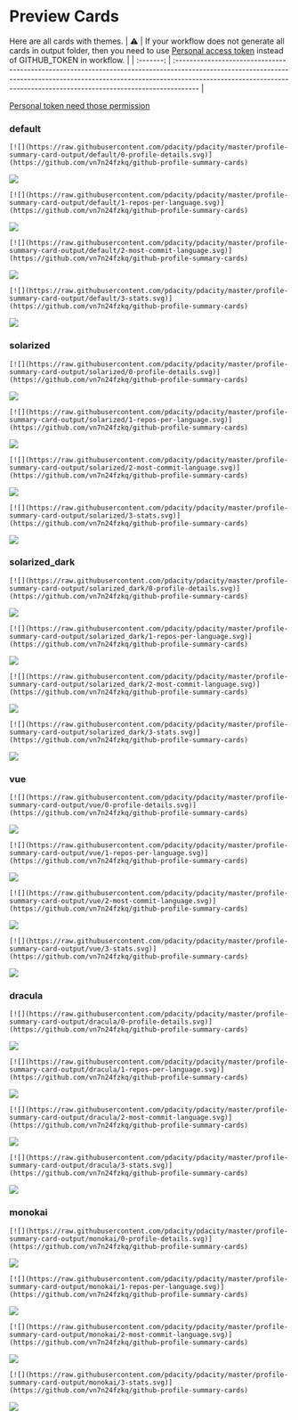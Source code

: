 
# Preview Cards

Here are all cards with themes.
| :warning: | If your workflow does not generate all cards in output folder, then you need to use [Personal access token](https://docs.github.com/en/actions/configuring-and-managing-workflows/creating-and-storing-encrypted-secrets) instead of GITHUB_TOKEN in workflow. |
| :-------: | :------------------------------------------------------------------------------------------------------------------------------------------------------------------------------------------------------------------------------------------------ |

[Personal token need those permission](https://github.com/vn7n24fzkq/github-profile-summary-cards/wiki/Personal-access-token-permissions)


### default


```
[![](https://raw.githubusercontent.com/pdacity/pdacity/master/profile-summary-card-output/default/0-profile-details.svg)](https://github.com/vn7n24fzkq/github-profile-summary-cards)
```
![](https://raw.githubusercontent.com/pdacity/pdacity/master/profile-summary-card-output/default/0-profile-details.svg)


```
[![](https://raw.githubusercontent.com/pdacity/pdacity/master/profile-summary-card-output/default/1-repos-per-language.svg)](https://github.com/vn7n24fzkq/github-profile-summary-cards)
```
![](https://raw.githubusercontent.com/pdacity/pdacity/master/profile-summary-card-output/default/1-repos-per-language.svg)


```
[![](https://raw.githubusercontent.com/pdacity/pdacity/master/profile-summary-card-output/default/2-most-commit-language.svg)](https://github.com/vn7n24fzkq/github-profile-summary-cards)
```
![](https://raw.githubusercontent.com/pdacity/pdacity/master/profile-summary-card-output/default/2-most-commit-language.svg)


```
[![](https://raw.githubusercontent.com/pdacity/pdacity/master/profile-summary-card-output/default/3-stats.svg)](https://github.com/vn7n24fzkq/github-profile-summary-cards)
```
![](https://raw.githubusercontent.com/pdacity/pdacity/master/profile-summary-card-output/default/3-stats.svg)


### solarized


```
[![](https://raw.githubusercontent.com/pdacity/pdacity/master/profile-summary-card-output/solarized/0-profile-details.svg)](https://github.com/vn7n24fzkq/github-profile-summary-cards)
```
![](https://raw.githubusercontent.com/pdacity/pdacity/master/profile-summary-card-output/solarized/0-profile-details.svg)


```
[![](https://raw.githubusercontent.com/pdacity/pdacity/master/profile-summary-card-output/solarized/1-repos-per-language.svg)](https://github.com/vn7n24fzkq/github-profile-summary-cards)
```
![](https://raw.githubusercontent.com/pdacity/pdacity/master/profile-summary-card-output/solarized/1-repos-per-language.svg)


```
[![](https://raw.githubusercontent.com/pdacity/pdacity/master/profile-summary-card-output/solarized/2-most-commit-language.svg)](https://github.com/vn7n24fzkq/github-profile-summary-cards)
```
![](https://raw.githubusercontent.com/pdacity/pdacity/master/profile-summary-card-output/solarized/2-most-commit-language.svg)


```
[![](https://raw.githubusercontent.com/pdacity/pdacity/master/profile-summary-card-output/solarized/3-stats.svg)](https://github.com/vn7n24fzkq/github-profile-summary-cards)
```
![](https://raw.githubusercontent.com/pdacity/pdacity/master/profile-summary-card-output/solarized/3-stats.svg)


### solarized_dark


```
[![](https://raw.githubusercontent.com/pdacity/pdacity/master/profile-summary-card-output/solarized_dark/0-profile-details.svg)](https://github.com/vn7n24fzkq/github-profile-summary-cards)
```
![](https://raw.githubusercontent.com/pdacity/pdacity/master/profile-summary-card-output/solarized_dark/0-profile-details.svg)


```
[![](https://raw.githubusercontent.com/pdacity/pdacity/master/profile-summary-card-output/solarized_dark/1-repos-per-language.svg)](https://github.com/vn7n24fzkq/github-profile-summary-cards)
```
![](https://raw.githubusercontent.com/pdacity/pdacity/master/profile-summary-card-output/solarized_dark/1-repos-per-language.svg)


```
[![](https://raw.githubusercontent.com/pdacity/pdacity/master/profile-summary-card-output/solarized_dark/2-most-commit-language.svg)](https://github.com/vn7n24fzkq/github-profile-summary-cards)
```
![](https://raw.githubusercontent.com/pdacity/pdacity/master/profile-summary-card-output/solarized_dark/2-most-commit-language.svg)


```
[![](https://raw.githubusercontent.com/pdacity/pdacity/master/profile-summary-card-output/solarized_dark/3-stats.svg)](https://github.com/vn7n24fzkq/github-profile-summary-cards)
```
![](https://raw.githubusercontent.com/pdacity/pdacity/master/profile-summary-card-output/solarized_dark/3-stats.svg)


### vue


```
[![](https://raw.githubusercontent.com/pdacity/pdacity/master/profile-summary-card-output/vue/0-profile-details.svg)](https://github.com/vn7n24fzkq/github-profile-summary-cards)
```
![](https://raw.githubusercontent.com/pdacity/pdacity/master/profile-summary-card-output/vue/0-profile-details.svg)


```
[![](https://raw.githubusercontent.com/pdacity/pdacity/master/profile-summary-card-output/vue/1-repos-per-language.svg)](https://github.com/vn7n24fzkq/github-profile-summary-cards)
```
![](https://raw.githubusercontent.com/pdacity/pdacity/master/profile-summary-card-output/vue/1-repos-per-language.svg)


```
[![](https://raw.githubusercontent.com/pdacity/pdacity/master/profile-summary-card-output/vue/2-most-commit-language.svg)](https://github.com/vn7n24fzkq/github-profile-summary-cards)
```
![](https://raw.githubusercontent.com/pdacity/pdacity/master/profile-summary-card-output/vue/2-most-commit-language.svg)


```
[![](https://raw.githubusercontent.com/pdacity/pdacity/master/profile-summary-card-output/vue/3-stats.svg)](https://github.com/vn7n24fzkq/github-profile-summary-cards)
```
![](https://raw.githubusercontent.com/pdacity/pdacity/master/profile-summary-card-output/vue/3-stats.svg)


### dracula


```
[![](https://raw.githubusercontent.com/pdacity/pdacity/master/profile-summary-card-output/dracula/0-profile-details.svg)](https://github.com/vn7n24fzkq/github-profile-summary-cards)
```
![](https://raw.githubusercontent.com/pdacity/pdacity/master/profile-summary-card-output/dracula/0-profile-details.svg)


```
[![](https://raw.githubusercontent.com/pdacity/pdacity/master/profile-summary-card-output/dracula/1-repos-per-language.svg)](https://github.com/vn7n24fzkq/github-profile-summary-cards)
```
![](https://raw.githubusercontent.com/pdacity/pdacity/master/profile-summary-card-output/dracula/1-repos-per-language.svg)


```
[![](https://raw.githubusercontent.com/pdacity/pdacity/master/profile-summary-card-output/dracula/2-most-commit-language.svg)](https://github.com/vn7n24fzkq/github-profile-summary-cards)
```
![](https://raw.githubusercontent.com/pdacity/pdacity/master/profile-summary-card-output/dracula/2-most-commit-language.svg)


```
[![](https://raw.githubusercontent.com/pdacity/pdacity/master/profile-summary-card-output/dracula/3-stats.svg)](https://github.com/vn7n24fzkq/github-profile-summary-cards)
```
![](https://raw.githubusercontent.com/pdacity/pdacity/master/profile-summary-card-output/dracula/3-stats.svg)


### monokai


```
[![](https://raw.githubusercontent.com/pdacity/pdacity/master/profile-summary-card-output/monokai/0-profile-details.svg)](https://github.com/vn7n24fzkq/github-profile-summary-cards)
```
![](https://raw.githubusercontent.com/pdacity/pdacity/master/profile-summary-card-output/monokai/0-profile-details.svg)


```
[![](https://raw.githubusercontent.com/pdacity/pdacity/master/profile-summary-card-output/monokai/1-repos-per-language.svg)](https://github.com/vn7n24fzkq/github-profile-summary-cards)
```
![](https://raw.githubusercontent.com/pdacity/pdacity/master/profile-summary-card-output/monokai/1-repos-per-language.svg)


```
[![](https://raw.githubusercontent.com/pdacity/pdacity/master/profile-summary-card-output/monokai/2-most-commit-language.svg)](https://github.com/vn7n24fzkq/github-profile-summary-cards)
```
![](https://raw.githubusercontent.com/pdacity/pdacity/master/profile-summary-card-output/monokai/2-most-commit-language.svg)


```
[![](https://raw.githubusercontent.com/pdacity/pdacity/master/profile-summary-card-output/monokai/3-stats.svg)](https://github.com/vn7n24fzkq/github-profile-summary-cards)
```
![](https://raw.githubusercontent.com/pdacity/pdacity/master/profile-summary-card-output/monokai/3-stats.svg)

